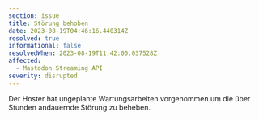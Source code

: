 ```yaml
---
section: issue
title: Störung behoben
date: 2023-08-19T04:46:16.440314Z
resolved: true
informational: false
resolvedWhen: 2023-08-19T11:42:00.037528Z
affected:
  - Mastodon Streaming API
severity: disrupted
---
```

Der Hoster hat ungeplante Wartungsarbeiten vorgenommen um die über Stunden andauernde Störung zu beheben.

        
